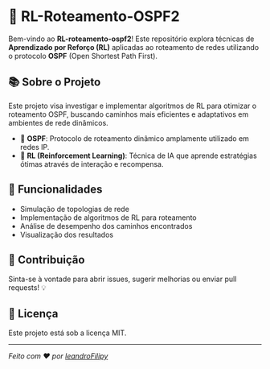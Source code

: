 # 🚦 RL-Roteamento-OSPF2

Bem-vindo ao **RL-roteamento-ospf2**! Este repositório explora técnicas de **Aprendizado por Reforço (RL)** aplicadas ao roteamento de redes utilizando o protocolo **OSPF** (Open Shortest Path First).

## 📚 Sobre o Projeto

Este projeto visa investigar e implementar algoritmos de RL para otimizar o roteamento OSPF, buscando caminhos mais eficientes e adaptativos em ambientes de rede dinâmicos.

- 🔄 **OSPF**: Protocolo de roteamento dinâmico amplamente utilizado em redes IP.
- 🧠 **RL (Reinforcement Learning)**: Técnica de IA que aprende estratégias ótimas através de interação e recompensa.

## 🚀 Funcionalidades

- Simulação de topologias de rede
- Implementação de algoritmos de RL para roteamento
- Análise de desempenho dos caminhos encontrados
- Visualização dos resultados



## 🤝 Contribuição

Sinta-se à vontade para abrir issues, sugerir melhorias ou enviar pull requests! 💡

## 📄 Licença

Este projeto está sob a licença MIT.

---

*Feito com ❤️ por [leandroFilipy](https://github.com/leandroFilipy)*
